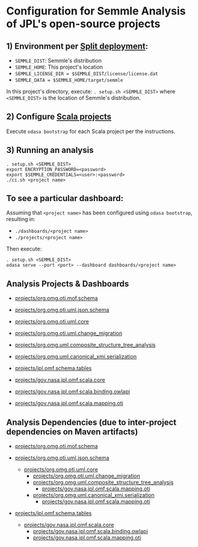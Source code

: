 # Configuration for Semmle Analysis of JPL's open-source projects

## 1) Environment per [Split deployment](https://semmle.com/wiki/display/SD/Large-scale+deployments#Large-scaledeployments-Splitdeployment):

- `SEMMLE_DIST`: Semmle's distribution
- `SEMMLE_HOME`: This project's location
- `SEMMLE_LICENSE_DIR = $SEMMLE_DIST/license/license.dat`
- `SEMMLE_DATA = $SEMMLE_HOME/target/semmle`

In this project's directory, execute: `. setup.sh <SEMMLE_DIST>` 
where `<SEMMLE_DIST>` is the location of Semmle's distribution.

## 2) Configure [Scala projects](https://semmle.com/wiki/pages/viewpage.action?pageId=11048350)

Execute `odasa bootstrap` for each Scala project per the instructions.

## 3) Running an analysis

```shell
. setup.sh <SEMMLE_DIST>
export ENCRYPTION_PASSWORD=<password>
export $SEMMLE_CREDENTIALS=<user>:<password>
./ci.sh <project name>
```

## To see a particular dashboard:

Assuming that `<project name>` has been configured using `odasa bootstrap`, resulting in:
 - `./dashboards/<project name>`
 - `./projects/<project name>`
 
Then execute:

```shell
. setup.sh <SEMMLE_DIST>
odasa serve --port <port> --dashboard dashboards/<project name>
```

## Analysis Projects & Dashboards

- [projects/org.omg.oti.mof.schema](projects/org.omg.oti.mof.schema)
- [projects/org.omg.oti.uml.json.schema](projects/org.omg.oti.uml.json.schema)
- [projects/org.omg.oti.uml.core](projects/org.omg.oti.uml.core) 
- [projects/org.omg.oti.uml.change_migration](projects/org.omg.oti.uml.change_migration)
- [projects/org.omg.uml.composite_structure_tree_analysis](projects/org.omg.uml.composite_structure_tree_analysis)
- [projects/org.omg.uml.canonical_xmi.serialization](projects/org.omg.uml.canonical_xmi.serialization)

- [projects/jpl.omf.schema.tables](projects/jpl.omf.schema.tables)
- [projects/gov.nasa.jpl.omf.scala.core](projects/gov.nasa.jpl.omf.scala.core)
- [projects/gov.nasa.jpl.omf.scala.binding.owlapi](projects/gov.nasa.jpl.omf.scala.binding.owlapi)
- [projects/gov.nasa.jpl.omf.scala.mapping.oti](projects/gov.nasa.jpl.omf.scala.mapping.oti)

## Analysis Dependencies (due to inter-project dependencies on Maven artifacts)

- [projects/org.omg.oti.mof.schema](projects/org.omg.oti.mof.schema)

- [projects/org.omg.oti.uml.json.schema](projects/org.omg.oti.uml.json.schema)
  - [projects/org.omg.oti.uml.core](projects/org.omg.oti.uml.core)
    - [projects/org.omg.oti.uml.change_migration](projects/org.omg.oti.uml.change_migration)
    - [projects/org.omg.uml.composite_structure_tree_analysis](projects/org.omg.uml.composite_structure_tree_analysis)
      - [projects/gov.nasa.jpl.omf.scala.mapping.oti](projects/gov.nasa.jpl.omf.scala.mapping.oti)
    - [projects/org.omg.uml.canonical_xmi.serialization](projects/org.omg.uml.canonical_xmi.serialization)
      - [projects/gov.nasa.jpl.omf.scala.mapping.oti](projects/gov.nasa.jpl.omf.scala.mapping.oti)
 
- [projects/jpl.omf.schema.tables](projects/jpl.omf.schema.tables)
  - [projects/gov.nasa.jpl.omf.scala.core](projects/gov.nasa.jpl.omf.scala.core)
    - [projects/gov.nasa.jpl.omf.scala.binding.owlapi](projects/gov.nasa.jpl.omf.scala.binding.owlapi)
    - [projects/gov.nasa.jpl.omf.scala.mapping.oti](projects/gov.nasa.jpl.omf.scala.mapping.oti)


